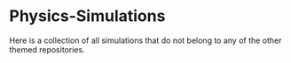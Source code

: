 # Physics-Simulations
Here is a collection of all simulations that do not belong to any of the other themed repositories. 
